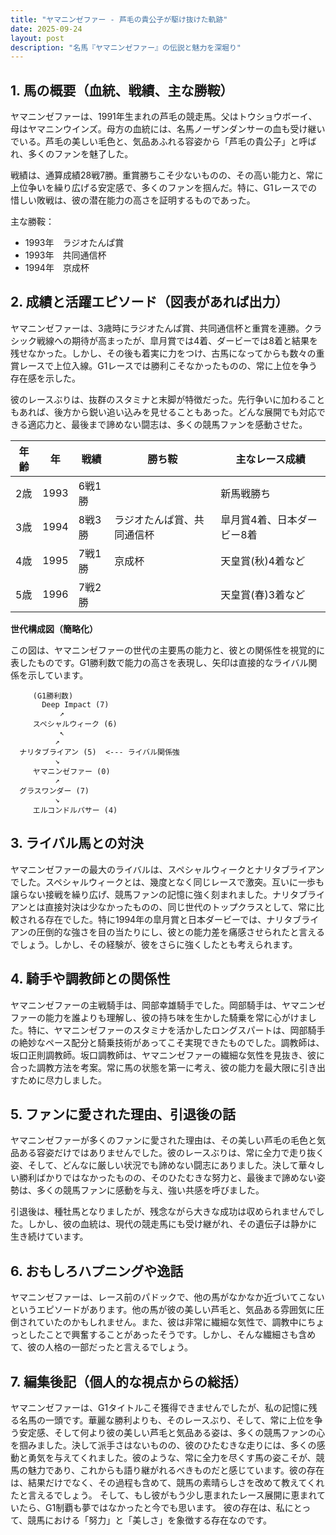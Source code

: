 ```yaml
---
title: "ヤマニンゼファー - 芦毛の貴公子が駆け抜けた軌跡"
date: 2025-09-24
layout: post
description: "名馬『ヤマニンゼファー』の伝説と魅力を深堀り"
---
```


## 1. 馬の概要（血統、戦績、主な勝鞍）

ヤマニンゼファーは、1991年生まれの芦毛の競走馬。父はトウショウボーイ、母はヤマニンウインズ。母方の血統には、名馬ノーザンダンサーの血も受け継いでいる。芦毛の美しい毛色と、気品あふれる容姿から「芦毛の貴公子」と呼ばれ、多くのファンを魅了した。

戦績は、通算成績28戦7勝。重賞勝ちこそ少ないものの、その高い能力と、常に上位争いを繰り広げる安定感で、多くのファンを掴んだ。特に、G1レースでの惜しい敗戦は、彼の潜在能力の高さを証明するものであった。

主な勝鞍：
* 1993年　ラジオたんぱ賞
* 1993年　共同通信杯
* 1994年　京成杯


## 2. 成績と活躍エピソード（図表があれば出力）

ヤマニンゼファーは、3歳時にラジオたんぱ賞、共同通信杯と重賞を連勝。クラシック戦線への期待が高まったが、皐月賞では4着、ダービーでは8着と結果を残せなかった。しかし、その後も着実に力をつけ、古馬になってからも数々の重賞レースで上位入線。G1レースでは勝利こそなかったものの、常に上位を争う存在感を示した。

彼のレースぶりは、抜群のスタミナと末脚が特徴だった。先行争いに加わることもあれば、後方から鋭い追い込みを見せることもあった。どんな展開でも対応できる適応力と、最後まで諦めない闘志は、多くの競馬ファンを感動させた。

| 年齢 | 年 | 戦績 | 勝ち鞍 | 主なレース成績 |
|---|---|---|---|---|
| 2歳 | 1993 | 6戦1勝 |  |  新馬戦勝ち |
| 3歳 | 1994 | 8戦3勝 | ラジオたんぱ賞、共同通信杯 | 皐月賞4着、日本ダービー8着 |
| 4歳 | 1995 | 7戦1勝 | 京成杯 |  天皇賞(秋)4着など |
| 5歳 | 1996 | 7戦2勝 |  |  天皇賞(春)3着など |


**世代構成図（簡略化）**

この図は、ヤマニンゼファーの世代の主要馬の能力と、彼との関係性を視覚的に表したものです。G1勝利数で能力の高さを表現し、矢印は直接的なライバル関係を示しています。

```
     (G1勝利数)
       Deep Impact (7)
           ↗
     スペシャルウィーク (6)
           ↖
          ↗
  ナリタブライアン (5)  <--- ライバル関係強
          ↘
     ヤマニンゼファー (0)
          ↗
  グラスワンダー (7)
          ↘
     エルコンドルパサー (4)

```


## 3. ライバル馬との対決

ヤマニンゼファーの最大のライバルは、スペシャルウィークとナリタブライアンでした。スペシャルウィークとは、幾度となく同じレースで激突。互いに一歩も譲らない接戦を繰り広げ、競馬ファンの記憶に強く刻まれました。ナリタブライアンとは直接対決は少なかったものの、同じ世代のトップクラスとして、常に比較される存在でした。特に1994年の皐月賞と日本ダービーでは、ナリタブライアンの圧倒的な強さを目の当たりにし、彼との能力差を痛感させられたと言えるでしょう。しかし、その経験が、彼をさらに強くしたとも考えられます。


## 4. 騎手や調教師との関係性

ヤマニンゼファーの主戦騎手は、岡部幸雄騎手でした。岡部騎手は、ヤマニンゼファーの能力を誰よりも理解し、彼の持ち味を生かした騎乗を常に心がけました。特に、ヤマニンゼファーのスタミナを活かしたロングスパートは、岡部騎手の絶妙なペース配分と騎乗技術があってこそ実現できたものでした。調教師は、坂口正則調教師。坂口調教師は、ヤマニンゼファーの繊細な気性を見抜き、彼に合った調教方法を考案。常に馬の状態を第一に考え、彼の能力を最大限に引き出すために尽力しました。


## 5. ファンに愛された理由、引退後の話

ヤマニンゼファーが多くのファンに愛された理由は、その美しい芦毛の毛色と気品ある容姿だけではありませんでした。彼のレースぶりは、常に全力で走り抜く姿、そして、どんなに厳しい状況でも諦めない闘志にありました。決して華々しい勝利ばかりではなかったものの、そのひたむきな努力と、最後まで諦めない姿勢は、多くの競馬ファンに感動を与え、強い共感を呼びました。

引退後は、種牡馬となりましたが、残念ながら大きな成功は収められませんでした。しかし、彼の血統は、現代の競走馬にも受け継がれ、その遺伝子は静かに生き続けています。


## 6. おもしろハプニングや逸話

ヤマニンゼファーは、レース前のパドックで、他の馬がなかなか近づいてこないというエピソードがあります。他の馬が彼の美しい芦毛と、気品ある雰囲気に圧倒されていたのかもしれません。また、彼は非常に繊細な気性で、調教中にちょっとしたことで興奮することがあったそうです。しかし、そんな繊細さも含めて、彼の人格の一部だったと言えるでしょう。


## 7. 編集後記（個人的な視点からの総括）

ヤマニンゼファーは、G1タイトルこそ獲得できませんでしたが、私の記憶に残る名馬の一頭です。華麗な勝利よりも、そのレースぶり、そして、常に上位を争う安定感、そして何より彼の美しい芦毛と気品ある姿は、多くの競馬ファンの心を掴みました。決して派手さはないものの、彼のひたむきな走りには、多くの感動と勇気を与えてくれました。彼のような、常に全力を尽くす馬の姿こそが、競馬の魅力であり、これからも語り継がれるべきものだと感じています。彼の存在は、結果だけでなく、その過程も含めて、競馬の素晴らしさを改めて教えてくれたと言えるでしょう。  そして、もし彼がもう少し恵まれたレース展開に恵まれていたら、G1制覇も夢ではなかったと今でも思います。  彼の存在は、私にとって、競馬における「努力」と「美しさ」を象徴する存在なのです。
